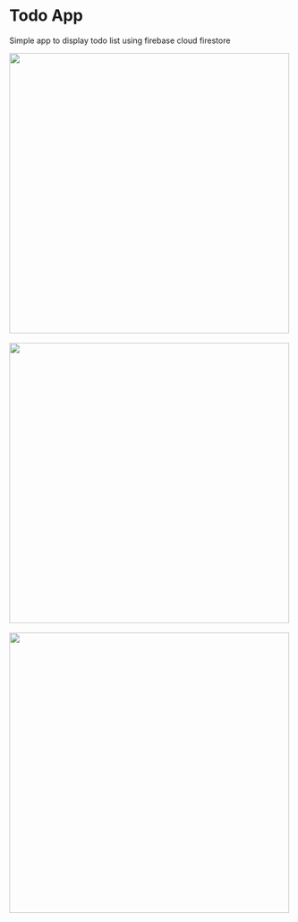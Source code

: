 # Todo App

Simple app to display todo list using firebase cloud firestore

<row>
<img  src="https://github.com/rvn9/todo_app/assets/56660530/f723fceb-d9ef-49c7-be9f-2a0e0e45867c" height="500rm">
  &nbsp
<img  src="https://github.com/rvn9/todo_app/assets/56660530/bae4e543-56e5-4727-a373-7789dff7267d" height="500rm">
  &nbsp
<img src="https://github.com/rvn9/todo_app/assets/56660530/e62c1318-c7d3-4660-8a64-9d19c0ef119f" height="500rm" >
  &nbsp
</row>
